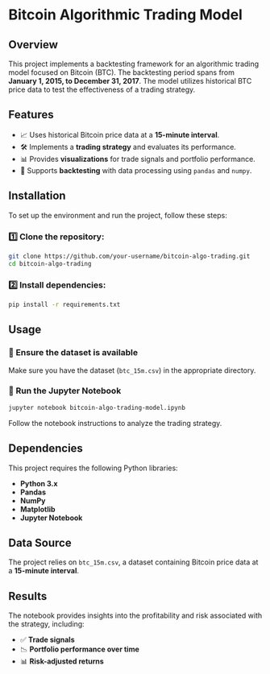 # Bitcoin Algorithmic Trading Model

## Overview
This project implements a backtesting framework for an algorithmic trading model focused on Bitcoin (BTC). The backtesting period spans from **January 1, 2015, to December 31, 2017**. The model utilizes historical BTC price data to test the effectiveness of a trading strategy.

## Features
- 📈 Uses historical Bitcoin price data at a **15-minute interval**.
- 🛠 Implements a **trading strategy** and evaluates its performance.
- 📊 Provides **visualizations** for trade signals and portfolio performance.
- 🔄 Supports **backtesting** with data processing using `pandas` and `numpy`.

## Installation
To set up the environment and run the project, follow these steps:

### 1️⃣ Clone the repository:
```sh
git clone https://github.com/your-username/bitcoin-algo-trading.git
cd bitcoin-algo-trading
```

### 2️⃣ Install dependencies:
```sh
pip install -r requirements.txt
```

## Usage
### 📂 Ensure the dataset is available
Make sure you have the dataset (`btc_15m.csv`) in the appropriate directory.

### 📜 Run the Jupyter Notebook
```sh
jupyter notebook bitcoin-algo-trading-model.ipynb
```

Follow the notebook instructions to analyze the trading strategy.

## Dependencies
This project requires the following Python libraries:
- **Python 3.x**
- **Pandas**
- **NumPy**
- **Matplotlib**
- **Jupyter Notebook**

## Data Source
The project relies on `btc_15m.csv`, a dataset containing Bitcoin price data at a **15-minute interval**.

## Results
The notebook provides insights into the profitability and risk associated with the strategy, including:
- ✅ **Trade signals**
- 📉 **Portfolio performance over time**
- 📊 **Risk-adjusted returns**
